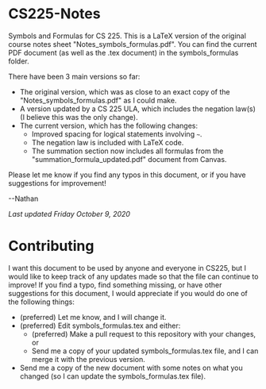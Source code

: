 # CS225-Notes
Symbols and Formulas for CS 225. This is a LaTeX version of the original course notes sheet "Notes_symbols_formulas.pdf". You can find the current PDF document (as well as the .tex document)
in the symbols_formulas folder. 

There have been 3 main versions so far:
- The original version, which was as close to an exact copy of the "Notes_symbols_formulas.pdf" as I could make.
- A version updated by a CS 225 ULA, which includes the negation law(s) (I believe this was the only change). 
- The current version, which has the following changes:
  - Improved spacing for logical statements involving `~`. 
  - The negation law is included with LaTeX code.
  - The summation section now includes all formulas from the "summation_formula_updated.pdf" document from Canvas. 

Please let me know if you find any typos in this document, or if you have suggestions for improvement!

--Nathan

*Last updated Friday October 9, 2020*

# Contributing

I want this document to be used by anyone and everyone in CS225, but I would like to keep track of any updates made so that the file can continue to improve! If you find a typo, find something missing, or have other suggestions for this document, I would appreciate if you would do one of the following things:

- (preferred) Let me know, and I will change it.
- (preferred) Edit symbols_formulas.tex and either:
  - (preferred) Make a pull request to this repository with your changes, or
  - Send me a copy of your updated symbols_formulas.tex file, and I can merge it with the previous version. 
- Send me a copy of the new document with some notes on what you changed (so I can update the symbols_formulas.tex file). 
  
